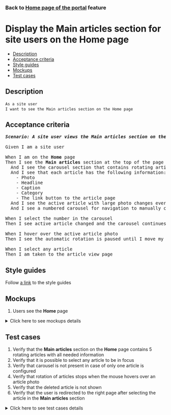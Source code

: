 ### Back to [Home page of the portal](../../) feature

# Display the Main articles section for site users on the Home page

- [Description](#description)
- [Acceptance criteria](#acceptance-criteria)
- [Style guides](#style-guides)
- [Mockups](#mockups)
- [Test cases](#test-cases)

## Description

    As a site user
    I want to see the Main articles section on the Home page

## Acceptance criteria

<pre>
<b><i>Scenario: A site user views the Main articles section on the Home page</i></b>

Given I am a site user

When I am on the <b>Home</b> page
Then I see the <b>Main articles</b> section at the top of the page
  And I see the carousel section that contains rotating articles that are configured by admin (if there are more than one article)
  And I see that each article has the following information:
    - Photo
    - Headline
    - Caption
    - Category
    - The link button to the article page
  And I see the active article with large photo changes every three seconds
  And I see a numbered carousel for navigation to manually change the active article

When I select the number in the carousel
Then I see active article changed and the carousel continues from that article

When I hover over the active article photo
Then I see the automatic rotation is paused until I move my mouse from the active article photo

When I select any article
Then I am taken to the article view page
</pre>

## Style guides

Follow [a link](https://www.figma.com/proto/0zkkf5WC77OSpvyD6YXpFE/Style-guides?page-id=0%3A1&node-id=19%3A5368&viewport=266%2C48%2C0.54&scaling=min-zoom&starting-point-node-id=19%3A5368) to the style guides

## Mockups

1. Users see the <b>Home</b> page

<details>
  <summary>Click here to see mockups details</summary>

**1. Users see the Home page:**

![Users see the Home page](/sports_hub_portal/web_application_features/home_page/images/home_page_user_side.png)

</details>

## Test cases

1. Verify that the <b>Main articles</b> section on the <b>Home</b> page contains 5 rotating articles with all needed information
2. Verify that it is possible to select any article to be in focus
3. Verify that carousel is not present in case of only one article is configured
4. Verify that rotation of articles stops when the mouse hovers over an article photo
5. Verify that the deleted article is not shown
6. Verify that the user is redirected to the right page after selecting the article in the <b>Main articles</b> section

<details>
  <summary>Click here to see test cases details</summary>

### **#1. Verify that the Main articles section on the Home page contains 5 rotating articles with all needed information**

|Preconditions|Steps|Expected result
--------------|-----|----------
|- Go to the Sports Hub home page</br>- Admin configured 5 articles for the <b>Main articles</b> section|1) On the <b>Home</b> page, examine the <b>Main articles</b> section</br>2) Wait more than 15 seconds|1) <b>Main articles</b> section on the <b>Home</b> page contains 5 rotating articles</br>2) Each article contains the following information:</br>- Photo</br>- Headline</br>- Caption</br>- Category</br>- The link button to the article page</br>Each article stays active for 3 seconds. Articles rotate in a cycle|

### **#2. Verify that it is possible to select any article to be in focus**

|Preconditions|Steps|Expected result
--------------|-----|----------
|- Go to the Sports Hub home page</br>- There are 1+ article added by admin|1) On the <b>Home</b> page, examine the <b>Main articles</b> section</br>2) Select any number</br>3) Wait more than 3 seconds|2) The selected article becomes the main one</br>3) Rotation of articles continues starting from the selected article|

### **#3. Verify that carousel is not present in case of only one article is configured**

|Preconditions|Steps|Expected result
--------------|-----|----------
|- Go to the Sports Hub home page</br>- There is only 1 article added by admin|1) On the <b>Home</b> page, examine the <b>Main articles</b> section|1) Carousel of articles is not present|

### **#4. Verify that rotation of articles stops when the mouse hovers over an article photo**

|Preconditions|Steps|Expected result
--------------|-----|----------
|- Go to the Sports Hub home page</br>- There are 1+ article added by admin|1) On the <b>Home</b> page, examine the <b>Main articles</b> section</br>2) Hover over any article photo</br>3) Wait more than 3 seconds</br>4) Move the mouse pointer from the picture|3) The articles do not rotate</br>4) Rotation of articles is restored|

### **#5. Verify that the deleted article is not shown**

|Preconditions|Steps|Expected result
--------------|-----|----------
|- Admin removed some article</br>- Go to the Sports Hub home page|1) On the <b>Home</b> page, examine the <b>Main articles</b> section|1) The removed article is not present|

### **#6. Verify that the user is redirected to the right page after selecting the article in the Main articles section**

|Preconditions|Steps|Expected result
--------------|-----|----------
|- Go to the Sports Hub home page|1) On the <b>Home</b> page, examine the <b>Main articles</b> section</br>2) In the <b>Main articles</b> section, select any article|2) The user is redirected to the right page|

</details>
